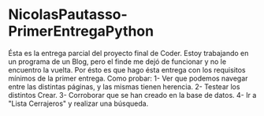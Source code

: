 # NicolasPautasso-PrimerEntregaPython
Ésta es la entrega parcial del proyecto final de Coder. Estoy trabajando en un programa de un Blog, pero el finde me dejó de funcionar y no le encuentro la vuelta. Por
ésto es que hago ésta entrega con los requisitos mínimos de la primer entrega.
Como probar:
1- Ver que podemos navegar entre las distintas páginas, y las mismas tienen herencia.
2- Testear los distintos Crear.
3- Corroborar que se han creado en la base de datos.
4- Ir a "Lista Cerrajeros" y realizar una búsqueda.
